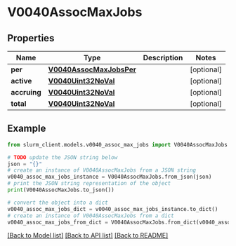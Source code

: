 # V0040AssocMaxJobs


## Properties

Name | Type | Description | Notes
------------ | ------------- | ------------- | -------------
**per** | [**V0040AssocMaxJobsPer**](V0040AssocMaxJobsPer.md) |  | [optional] 
**active** | [**V0040Uint32NoVal**](V0040Uint32NoVal.md) |  | [optional] 
**accruing** | [**V0040Uint32NoVal**](V0040Uint32NoVal.md) |  | [optional] 
**total** | [**V0040Uint32NoVal**](V0040Uint32NoVal.md) |  | [optional] 

## Example

```python
from slurm_client.models.v0040_assoc_max_jobs import V0040AssocMaxJobs

# TODO update the JSON string below
json = "{}"
# create an instance of V0040AssocMaxJobs from a JSON string
v0040_assoc_max_jobs_instance = V0040AssocMaxJobs.from_json(json)
# print the JSON string representation of the object
print(V0040AssocMaxJobs.to_json())

# convert the object into a dict
v0040_assoc_max_jobs_dict = v0040_assoc_max_jobs_instance.to_dict()
# create an instance of V0040AssocMaxJobs from a dict
v0040_assoc_max_jobs_from_dict = V0040AssocMaxJobs.from_dict(v0040_assoc_max_jobs_dict)
```
[[Back to Model list]](../README.md#documentation-for-models) [[Back to API list]](../README.md#documentation-for-api-endpoints) [[Back to README]](../README.md)


